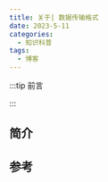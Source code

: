 ```yaml
---
title: 关于| 数据传输格式
date: 2023-5-11
categories: 
  - 知识科普
tags: 
  - 博客
---
```


:::tip 前言



:::

## 简介





## 参考

